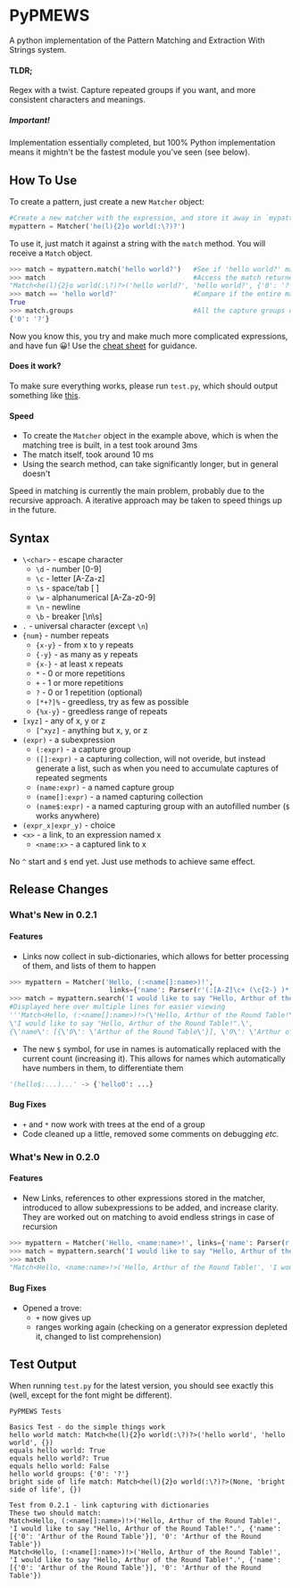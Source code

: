 # PyPMEWS
A python implementation of the Pattern Matching and Extraction With Strings system.

#### TLDR;
Regex with a twist. Capture repeated groups if you want, and more consistent characters and meanings.

##### Important!
Implementation essentially completed, but 100% Python implementation means it mightn't be the fastest module you've seen (see below).

## How To Use
To create a pattern, just create a new `Matcher` object:

```python
#Create a new matcher with the expression, and store it away in `mypattern` for later use
mypattern = Matcher('he(l){2}o world(:\?)?') 
```

To use it, just match it against a string with the `match` method. You will receive a `Match` object.
```python
>>> match = mypattern.match('hello world?')   #See if 'hello world?' matches the expression
>>> match                                     #Access the match returned
"Match<he(l){2}o world(:\?)?>('hello world?', 'hello world?', {'0': '?'})"
>>> match == 'hello world?'                   #Compare if the entire match found is 'helloworld?'
True
>>> match.groups                              #All the capture groups collected
{'0': '?'}
```

Now you know this, you try and make much more complicated expressions, and have fun :grinning:! Use the [cheat sheet](#syntax) for guidance. 

#### Does it work?
To make sure everything works, please run `test.py`, which should output something like [this](#test-output).

#### Speed
* To create the `Matcher` object in the example above, which is when the matching tree is built, in a test took around 3ms
* The match itself, took around 10 ms
* Using the search method, can take significantly longer, but in general doesn't

Speed in matching is currently the main problem, probably due to the recursive approach. A iterative approach may be taken to speed things up in the future.

## Syntax
* `\<char>` - escape character
  * `\d` - number [0-9]
  * `\c` - letter [A-Za-z]
  * `\s` - space/tab [  ]
  * `\w` - alphanumerical [A-Za-z0-9]
  * `\n` - newline
  * `\b` - breaker [\n\s] 
* `.` - universal character (except `\n`)
* `{num}` - number repeats
  * `{x-y}` - from x to y repeats
  * `{-y}` - as many as y repeats
  * `{x-}` - at least x repeats
  * `*` - 0 or more repetitions
  * `+` - 1 or more repetitions
  * `?` - 0 or 1 repetition (optional)
  * `[*+?]%` - greedless, try as few as possible
  * `{%x-y}` - greedless range of repeats
* `[xyz]` - any of x, y or z
  * `[^xyz]` - anything but x, y, or z
* `(expr)` - a subexpression
  * `(:expr)` - a capture group
  * `([]:expr)` - a capturing collection, will not overide, but instead generate a list, such as when you need to accumulate captures of repeated segments
  * `(name:expr)` - a named capture group
  * `(name[]:expr)` - a named capturing collection
  * `(name$:expr)` - a named capturing group with an autofilled number (`$` works anywhere)
* `(expr_x|expr_y)` - choice
* `<x>` - a link, to an expression named x
  * `<name:x>` - a captured link to x

No `^` start and `$` end yet. Just use methods to achieve same effect.

## Release Changes
### What's New in 0.2.1
#### Features
* Links now collect in sub-dictionaries, which allows for better processing of them, and lists of them to happen
```python
>>> mypattern = Matcher('Hello, (:<name[]:name>)!', 
                         links={'name': Parser(r'(:[A-Z]\c+ (\c{2-} )*[A-Z]\c+)')})
>>> match = mypattern.search('I would like to say "Hello, Arthur of the Round Table!".')
#Displayed here over multiple lines for easier viewing
'''Match<Hello, (:<name[]:name>)!>(\'Hello, Arthur of the Round Table!\',
\'I would like to say "Hello, Arthur of the Round Table!".\',
{\'name\': [{\'0\': \'Arthur of the Round Table\'}], \'0\': \'Arthur of the Round Table\'})''' 
```
* The new `$` symbol, for use in names is automatically replaced with the current count (increasing it). This allows for names which automatically have numbers in them, to differentiate them
```python
'(hello$:...)...' -> {'hello0': ...}
```

#### Bug Fixes
* `+` and `*` now work with trees at the end of a group
* Code cleaned up a little, removed some comments on debugging *etc.*

### What's New in 0.2.0
#### Features
* New Links, references to other expressions stored in the matcher, introduced to allow subexpressions to be added, and increase clarity. They are worked out on matching to avoid endless strings in case of recursion
```python
>>> mypattern = Matcher('Hello, <name:name>!', links={'name': Parser(r'[A-Z]\c+ (\c{2-} )*[A-Z]\c+')})
>>> match = mypattern.search('I would like to say "Hello, Arthur of the Round Table!".')
>>> match
"Match<Hello, <name:name>!>('Hello, Arthur of the Round Table!', 'I would like to say \"Hello, Arthur of the Round Table!\".', {'name': 'Arthur of the Round Table'})"
```
#### Bug Fixes
* Opened a trove:
  * `+` now gives up
  * ranges working again (checking on a generator expression depleted it, changed to list comprehension)
  
## Test Output
When running `test.py` for the latest version, you should see exactly this (well, except for the font might be different).
```
PyPMEWS Tests

Basics Test - do the simple things work
hello world match: Match<he(l){2}o world(:\?)?>('hello world', 'hello world', {})
equals hello world: True
equals hello world?: True
equals hello world: False
hello world groups: {'0': '?'}
bright side of life match: Match<he(l){2}o world(:\?)?>(None, 'bright side of life', {})

Test from 0.2.1 - link capturing with dictionaries
These two should match:
Match<Hello, (:<name[]:name>)!>('Hello, Arthur of the Round Table!', 'I would like to say "Hello, Arthur of the Round Table!".', {'name': [{'0': 'Arthur of the Round Table'}], '0': 'Arthur of the Round Table'})
Match<Hello, (:<name[]:name>)!>('Hello, Arthur of the Round Table!', 'I would like to say "Hello, Arthur of the Round Table!".', {'name': [{'0': 'Arthur of the Round Table'}], '0': 'Arthur of the Round Table'})
```